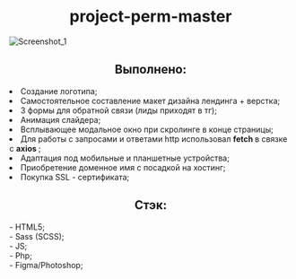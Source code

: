 <h1 align="center">project-perm-master</h1>

![Screenshot_1](https://user-images.githubusercontent.com/98873757/209365132-bbd7c220-1ee9-4dcd-8709-0a454d7d6a36.png)

<h2 align="center">Выполнено:</h2>
<li> Создание логотипа; </li>
<li> Самостоятельное составление макет дизайна лендинга + верстка; </li>
<li> 3 формы для обратной связи (лиды приходят в тг); </li>
<li> Анимация слайдера; </li>
<li> Всплывающее модальное окно при скролинге в конце страницы; </li>
<li> Для работы с запросами и ответами http использовал <b> fetch </b> в связке с <b> axios </b> ; </li>
<li> Адаптация под мобильные и планшетные устройства; </li>
<li> Приобретение доменное имя с посадкой на хостинг; </li>
<li> Покупка SSL - сертификата; </li>

<h2 align="center">Стэк:</h2>
- HTML5;
<br>
- Sass (SCSS);
<br>
- JS;
<br>
- Php;
<br>
- Figma/Photoshop;
